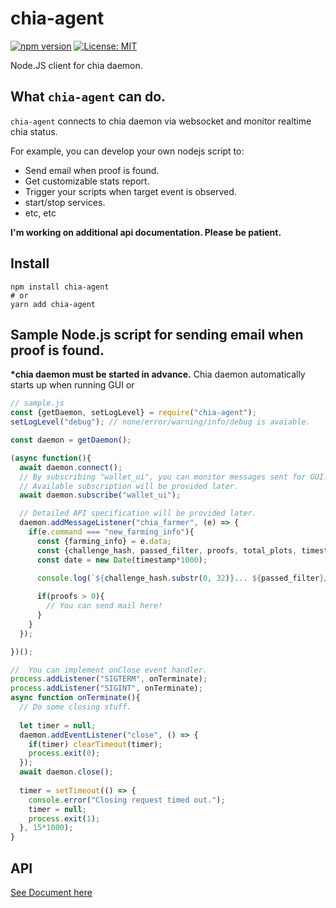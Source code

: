 # chia-agent
[![npm version](https://badge.fury.io/js/chia-agent.svg)](https://badge.fury.io/js/chia-agent) [![License: MIT](https://img.shields.io/badge/License-MIT-yellow.svg)](https://opensource.org/licenses/MIT)

Node.JS client for chia daemon.


## What `chia-agent` can do.

`chia-agent` connects to chia daemon via websocket and monitor realtime chia status.  

For example, you can develop your own nodejs script to:  
- Send email when proof is found.
- Get customizable stats report.
- Trigger your scripts when target event is observed.
- start/stop services.
- etc, etc

**I'm working on additional api documentation. Please be patient.**


## Install

```
npm install chia-agent
# or
yarn add chia-agent
```



## Sample Node.js script for sending email when proof is found.
**\*chia daemon must be started in advance.**
Chia daemon automatically starts up when running GUI or 

```js
// sample.js
const {getDaemon, setLogLevel} = require("chia-agent");
setLogLevel("debug"); // none/error/warning/info/debug is avaiable.

const daemon = getDaemon();

(async function(){
  await daemon.connect();
  // By subscribing "wallet_ui", you can monitor messages sent for GUI.
  // Available subscription will be provided later.
  await daemon.subscribe("wallet_ui");

  // Detailed API specification will be provided later.
  daemon.addMessageListener("chia_farmer", (e) => {
    if(e.command === "new_farming_info"){
      const {farming_info} = e.data;
      const {challenge_hash, passed_filter, proofs, total_plots, timestamp} = farming_info;
      const date = new Date(timestamp*1000);

      console.log(`${challenge_hash.substr(0, 32)}... ${passed_filter}/${total_plots} ${proofs} ${date.toLocaleTimeString()}`);
      
      if(proofs > 0){
        // You can send mail here!
      }
    }
  });

})();

//  You can implement onClose event handler.
process.addListener("SIGTERM", onTerminate);
process.addListener("SIGINT", onTerminate);
async function onTerminate(){
  // Do some closing stuff.
  
  let timer = null;
  daemon.addEventListener("close", () => {
    if(timer) clearTimeout(timer);
    process.exit(0);
  });
  await daemon.close();
  
  timer = setTimeout(() => {
    console.error("Closing request timed out.");
    timer = null;
    process.exit(1);
  }, 15*1000);
}
```

## API
[See Document here](https://github.com/Chia-Mine/chia-agent/blob/main/API.md)
